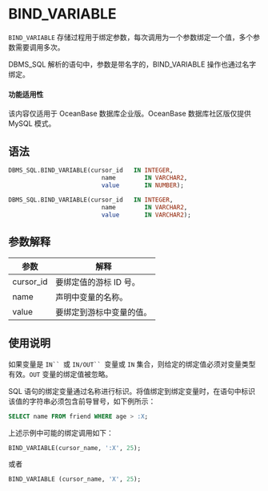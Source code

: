 BIND_VARIABLE 
==================================

`BIND_VARIABLE` 存储过程用于绑定参数，每次调用为一个参数绑定一个值，多个参数需要调用多次。

DBMS_SQL 解析的语句中，参数是带名字的，BIND_VARIABLE 操作也通过名字绑定。

  <main id="notice" >
    <h4>功能适用性</h4>
    <p>该内容仅适用于 OceanBase 数据库企业版。OceanBase 数据库社区版仅提供 MySQL 模式。</p>
  </main>

语法 
-----------

```sql
DBMS_SQL.BIND_VARIABLE(cursor_id   IN INTEGER,
                          name        IN VARCHAR2,
                          value       IN NUMBER);
                          
DBMS_SQL.BIND_VARIABLE(cursor_id   IN INTEGER,
                          name        IN VARCHAR2,
                          value       IN VARCHAR2);
```



参数解释 
-------------



|  **参数**   |    **解释**     |
|-----------|---------------|
| cursor_id | 要绑定值的游标 ID 号。 |
| name      | 声明中变量的名称。     |
| value     | 要绑定到游标中变量的值。  |



使用说明 
-------------------------

如果变量是 `IN`` `或 `IN/OUT`` `变量或 `IN` 集合，则给定的绑定值必须对变量类型有效。`OUT` 变量的绑定值被忽略。

SQL 语句的绑定变量通过名称进行标识。将值绑定到绑定变量时，在语句中标识该值的字符串必须包含前导冒号，如下例所示：

```sql
SELECT name FROM friend WHERE age > :X;
```



上述示例中可能的绑定调用如下：

```sql
BIND_VARIABLE(cursor_name, ':X', 25);
```



或者

```sql
BIND_VARIABLE (cursor_name, 'X', 25);
```


